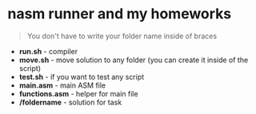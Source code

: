 # nasm runner and my homeworks
> You don't have to write your folder name inside of braces

- **run.sh** - compiler
- **move.sh** - move solution to any folder (you can create it inside of the script)
- **test.sh** - if you want to test any script
- **main.asm** - main ASM file
- **functions.asm** - helper for main file
- **/foldername** - solution for task
